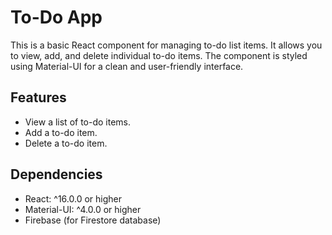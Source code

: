 # To-Do App
This is a basic React component for managing to-do list items. It allows you to view, add, and delete individual to-do items. The component is styled using Material-UI for a clean and user-friendly interface.

## Features
- View a list of to-do items.
- Add a to-do item.
- Delete a to-do item.

## Dependencies
- React: ^16.0.0 or higher
- Material-UI: ^4.0.0 or higher
- Firebase (for Firestore database)

